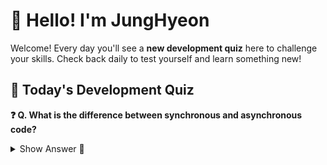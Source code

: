 # 👋 Hello! I'm JungHyeon

Welcome! Every day you'll see a **new development quiz** here to challenge your skills.
Check back daily to test yourself and learn something new!

## 🧩 Today's Development Quiz

<!--START_SECTION:quiz-->

**❓ Q. What is the difference between synchronous and asynchronous code?**

<details>
<summary>Show Answer 👀</summary>
<p>Synchronous: blocking, runs sequentially
Asynchronous: non-blocking, can run concurrently</p>
</details>
<!--END_SECTION:quiz-->

